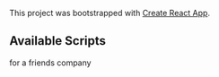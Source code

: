 This project was bootstrapped with [Create React App](https://github.com/facebook/create-react-app).

## Available Scripts

for a friends company

